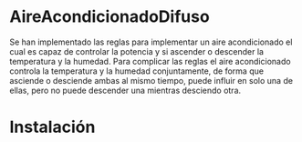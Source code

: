 # AireAcondicionadoDifuso

Se han implementado las reglas para implementar un aire acondicionado el cual es capaz de controlar la potencia y si ascender o descender la temperatura y la humedad. Para complicar las reglas el aire acondicionado controla la temperatura y la humedad conjuntamente, de forma que asciende o desciende ambas al mismo tiempo, puede influir en solo una de ellas, pero no puede descender una mientras desciendo otra.

# Instalación

